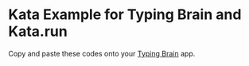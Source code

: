 # Kata Example for Typing Brain and Kata.run

Copy and paste these codes onto your [Typing Brain](https://github.com/the-watchmaker/typingbrain) app. 

